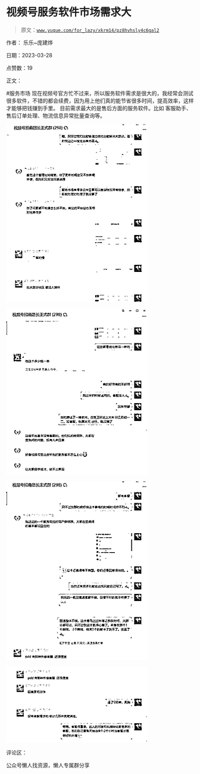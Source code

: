# 视频号服务软件市场需求大

> 原文：[`www.yuque.com/for_lazy/xkrm14/pz8hvhsly4c6gal2`](https://www.yuque.com/for_lazy/xkrm14/pz8hvhsly4c6gal2)



作者： 乐乐~庞建烨



日期：2023-03-28



点赞数：19



正文：



#服务市场 现在视频号官方忙不过来，所以服务软件需求是很大的，我经常会测试很多软件，不错的都会续费，因为用上他们真的能节省很多时间，提高效率，这样才能够把钱赚到手里。 目前需求最大的是售后方面的服务软件。比如 客服助手、售后订单处理、物流信息异常批量查询等。



![](img/2c479ba7d21524ec031cc3cc42c84ea2.png)  

![](img/c3437c3c862095bae5b8d65cc95d3583.png)  

![](img/4c68c2010952c32316dfa44ab87b0bcd.png)  

![](img/41e52aa3a258bda7707ede43051de697.png)  

评论区：



公众号懒人找资源，懒人专属群分享

